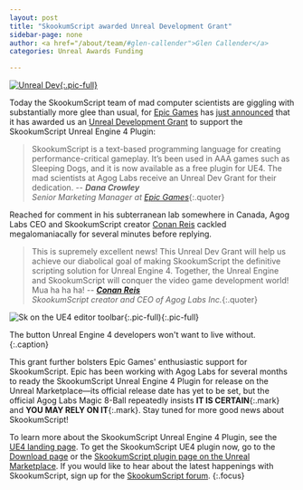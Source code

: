 ```yaml
---
layout: post
title: "SkookumScript awarded Unreal Development Grant"
sidebar-page: none
author: <a href="/about/team/#glen-callender">Glen Callender</a>
categories: Unreal Awards Funding

---
```


[![Unreal Dev](/images/Unreal/UnrealDevGrant.png){:.pic-full}][EpicSkGrant]

Today the SkookumScript team of mad computer scientists are giggling with substantially more glee than usual, for [Epic Games](https://epicgames.com/) has [just announced][EpicSkGrant] that it has awarded us an [Unreal Development Grant](https://www.unrealengine.com/unrealdevgrants) to support the SkookumScript Unreal Engine 4 Plugin:


> SkookumScript is a text-based programming language for creating performance-critical gameplay. It’s been used in AAA games such as Sleeping Dogs, and it is now available as a free plugin for UE4. The mad scientists at Agog Labs receive an Unreal Dev Grant for their dedication.
_-- **Dana Crowley**<br>Senior Marketing Manager at [Epic Games](https://epicgames.com/)_{:.quoter}

Reached for comment in his subterranean lab somewhere in Canada, Agog Labs CEO and SkookumScript creator [Conan Reis](/about/team/#conan-reis) cackled megalomaniacally for several minutes before replying.

> This is supremely excellent news! This Unreal Dev Grant will help us achieve our diabolical goal of making SkookumScript the definitive scripting solution for Unreal Engine 4. Together, the Unreal Engine and SkookumScript will conquer the video game development world! Mua ha ha ha!
_-- [**Conan Reis**](/about/team/#conan-reis)<br>SkookumScript creator and CEO of Agog Labs Inc._{:.quoter}


![Sk on the UE4 editor toolbar](https://skookum.chat/uploads/default/original/1X/66b1a9f384ff8438ebff9bf507d2cb325ef12128.PNG){:.pic-full){:.pic-full}

The button Unreal Engine 4 developers won't want to live without.
{:.caption}

This grant further bolsters Epic Games' enthusiastic support for SkookumScript. Epic has been working with Agog Labs for several months to ready the SkookumScript Unreal Engine 4 Plugin for release on the Unreal Marketplace—its official release date has yet to be set, but the official Agog Labs Magic 8-Ball repeatedly insists **IT IS CERTAIN**{:.mark} and **YOU MAY RELY ON IT**{:.mark}. Stay tuned for more good news about SkookumScript!

To learn more about the SkookumScript Unreal Engine 4 Plugin, see the [UE4 landing page][SkUE4]. To get the SkookumScript UE4 plugin now, go to the [Download page][signup] or the [SkookumScript plugin page on the Unreal Marketplace][SkMp]. If you would like to hear about the latest happenings with SkookumScript, sign up for the [SkookumScript forum][forum].
{:.focus}

[EpicSkGrant]: https://www.unrealengine.com/blog/epic-games-awards-150000-in-unreal-dev-grants
[forum]: https://skookum.chat "The SkookumScript Community Run Forum"
[signup]: /download/ "Instructions to download and setup SkookumScript"
[SkMp]: https://www.unrealengine.com/marketplace/skookumscript
[SkUE4]: /unreal/ "SkookumScript Unreal Engine 4 plugin landing page"
